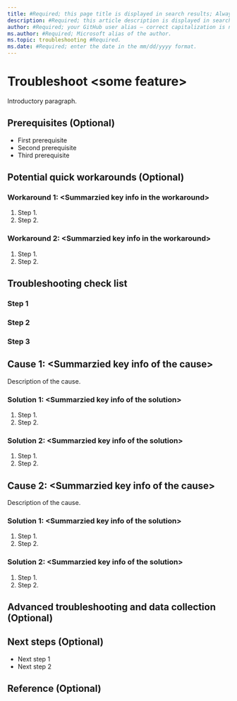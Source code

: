 ```yaml
---
title: #Required; this page title is displayed in search results; Always include the word "troubleshoot" in this line.
description: #Required; this article description is displayed in search results.
author: #Required; your GitHub user alias — correct capitalization is needed.
ms.author: #Required; Microsoft alias of the author.
ms.topic: troubleshooting #Required.
ms.date: #Required; enter the date in the mm/dd/yyyy format.
---
```


<!---For SEO metadata, refer to the SEO cheat sheet. It has complete information on metadata that impacts SEO, specifically the page title and meta description.--->

<!--- We write general troubleshooting articles when a specific error message isn't known. The customer has come across an issue that they need to resolve, but it's not clear what's causing the issue.--->

<!--- Recommended: Remove all the comments in this template before you sign-off or merge to main branch.--->

# Troubleshoot \<some feature>

<!---Required: Include the word "troubleshoot" --->

Introductory paragraph.

<!---Required: Lead with a light intro that describes, in customer-friendly language, what the customer should expect to see in the article. The information in the introduction should help the customer decide whether the information applies to the issue they are encountering.--->

<!---Avoid notes, tips, and important boxes—readers tend to skip over them. It's better to put those things directly into the text of the article. --->

## Prerequisites (Optional)

<!--- Optional: Make Prerequisites the first H2 in the article if a customer needs to take care of something before troubleshooting. It's OK to link to content to assist them before they begin.--->

- First prerequisite
- Second prerequisite
- Third prerequisite

## Potential quick workarounds (Optional)

<!---Optional: An issue might be able to be temporarily resolved with a quick fix. If known, list any workarounds that can be implemented quickly to resolve the issue. Link to information about  longer-term solutions in the Solution section.--->

### Workaround 1: \<Summarzied key info in the workaround>

1. Step 1.
2. Step 2.

### Workaround 2: \<Summarzied key info in the workaround>

1. Step 1.
2. Step 2.

## Troubleshooting check list 
<!--- Provide the guidance/instruction about how the customer can troubleshoot the issues and determine the cause of the issue. --->

### Step 1

### Step 2

### Step 3

## Cause 1: \<Summarzied key info of the cause>

<!--- Provide a descriptive H2 for each root cause. H2 is helpful for SEO and the right-side navigation. To identify the issue and how to prevent it from happening again, the cause of the issue should be defined if known. --->

Description of the cause.

### Solution 1: \<Summarzied key info of the solution>

<!---  Make sure that the H3 headings clearly state the intention of the Solution section. Each Solution section should have a short sentence that describes the steps that are about to be taken.--->

1. Step 1.
2. Step 2.

### Solution 2: \<Summarzied key info of the solution>

<!---  Make sure that the H3 headings clearly state the intention of the Solution section. Each Solution section should have a short sentence that describes the steps that are about to be taken.--->

1. Step 1.
2. Step 2.

## Cause 2: \<Summarzied key info of the cause>

<!--- Provide the descriptive H2 for each root cause, H2 is helpful for SEO and the right-side navigation. To be able to identify the issue and how to prevent it from happening again, the cause of the issue should be defined if known.--->

Description of the cause.

### Solution 1: \<Summarzied key info of the solution>

<!--- Make sure that the H3 headings clearly state the intention of the Solution section. Each Solution section should have a short sentence that describes the steps that are about to be taken.--->

1. Step 1.
2. Step 2.

### Solution 2: \<Summarzied key info of the solution>

<!--- Make sure that the H3 headings clearly state the intention of the Solution section. Each Solution section should have a short sentence that describes the steps that are about to be taken.--->

1. Step 1.
2. Step 2.

## Advanced troubleshooting and data collection (Optional)

<!---Optional: Include this section if advanced troubleshooting steps are needed and may require a call to support. List any information or procedures in this section to help the customer submit a support ticket.--->

## Next steps (Optional)

<!---  List any next steps that should be taken after the issue has been initially resolved.--->

- Next step 1
- Next step 2

## Reference (Optional)
